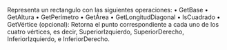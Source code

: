 Representa un rectangulo con las siguientes operaciones:
• GetBase
• GetAltura
• GetPerímetro
• GetÁrea
• GetLongitudDiagonal
• IsCuadrado
• GetVértice (opcional): Retorna
el punto correspondiente a
cada uno de los cuatro vértices,
es decir, SuperiorIzquierdo,
SuperiorDerecho,
InferiorIzquierdo, e
InferiorDerecho.
